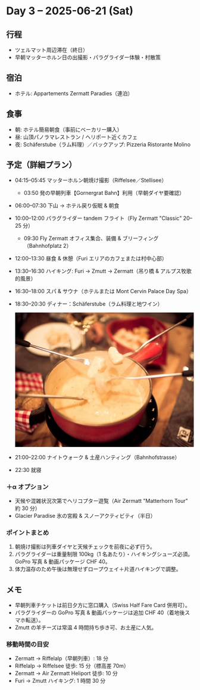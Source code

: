 # Day 3 – 2025-06-21 (Sat)

## 行程
- ツェルマット周辺滞在（終日）
- 早朝マッターホルン日の出撮影・パラグライダー体験・村散策

## 宿泊
- ホテル: Appartements Zermatt Paradies（連泊）

## 食事
- 朝: ホテル簡易朝食（事前にベーカリー購入）
- 昼: 山頂パノラマレストラン / ヘリポート近くカフェ
- 夜: Schäferstube（ラム料理）／バックアップ: Pizzeria Ristorante Molino

## 予定（詳細プラン）
- 04:15–05:45 マッターホルン朝焼け撮影（Riffelsee／Stellisee）
  - 03:50 発の早朝列車【Gornergrat Bahn】利用（早朝ダイヤ要確認）
- 06:00–07:30 下山 → ホテル戻り仮眠 & 朝食
- 10:00–12:00 パラグライダー tandem フライト（Fly Zermatt "Classic" 20–25 分）
  - 09:30 Fly Zermatt オフィス集合、装備 & ブリーフィング（Bahnhofplatz 2）
- 12:00–13:30 昼食 & 休憩（Furi エリアのカフェまたは村中心部）
- 13:30–16:30 ハイキング: Furi → Zmutt → Zermatt（吊り橋 & アルプス牧歌的風景）
- 16:30–18:00 スパ & サウナ（ホテルまたは Mont Cervin Palace Day Spa）
- 18:30–20:30 ディナー：Schäferstube（ラム料理と地ワイン）
  
  ![Schäferstube](../images/day3/schaeferstube.jpg)
- 21:00–22:00 ナイトウォーク & 土産ハンティング（Bahnhofstrasse）
- 22:30 就寝

### ＋α オプション
- 天候や混雑状況次第でヘリコプター遊覧（Air Zermatt "Matterhorn Tour" 約 30 分）
- Glacier Paradise 氷の宮殿 & スノーアクティビティ（半日）

### ポイントまとめ
1. 朝焼け撮影は列車ダイヤと天候チェックを前夜に必ず行う。
2. パラグライダーは重量制限 100kg（1 名あたり）・ハイキングシューズ必須。GoPro 写真 & 動画パッケージ CHF 40。
3. 体力温存のため午後は無理せずロープウェイ＋片道ハイキングで調整。

## メモ
- 早朝列車チケットは前日夕方に窓口購入（Swiss Half Fare Card 併用可）。
- パラグライダーの GoPro 写真 & 動画パッケージは追加 CHF 40（着地後スマホ転送）。
- Zmutt の羊チーズは常温 4 時間持ち歩き可、お土産に人気。

### 移動時間の目安
- Zermatt → Riffelalp（早朝列車）: 18 分
- Riffelalp → Riffelsee 徒歩: 15 分（標高差 70m）
- Zermatt → Air Zermatt Heliport 徒歩: 10 分
- Furi → Zmutt ハイキング: 1 時間 30 分 